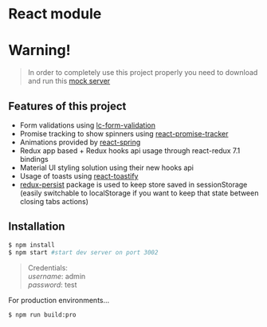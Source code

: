 # React module

# Warning!
 > In order to completely use this project properly you need to download and run this [mock server](https://github.com/Lemoncode/simple-hotels-mock-rest-api)
## Features of this project
- Form validations using [lc-form-validation](https://github.com/Lemoncode/lcFormValidation)
- Promise tracking to show spinners using [react-promise-tracker](https://github.com/Lemoncode/react-promise-tracker)
- Animations provided by [react-spring](https://www.react-spring.io/)
- Redux app based + Redux hooks api usage through react-redux 7.1 bindings
- Material UI styling solution using their new hooks api
- Usage of toasts using [react-toastify](https://github.com/fkhadra/react-toastify)
- [redux-persist](https://github.com/rt2zz/redux-persist) package is used to keep store saved in sessionStorage (easily switchable to localStorage if you want to keep that state between closing tabs actions)

## Installation
```sh
$ npm install
$ npm start #start dev server on port 3002
```

 > Credentials:  
 > *username*: admin   
 > *password*: test

For production environments...

```sh
$ npm run build:pro
```